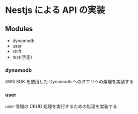 # Nestjs による API の実装

## Modules

- dynamodb
- user
- shift
- test(予定)

### dynamodb

AWS SDK を使用した Dynamodb へのクエリへの処理を実装する

### user

user 情報の CRUD 処理を実行するための処理を実装する
